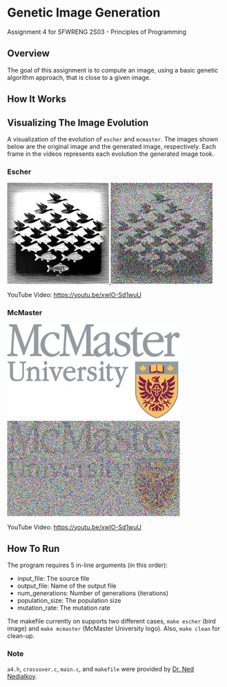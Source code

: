 # Genetic Image Generation
Assignment 4 for SFWRENG 2S03 - Principles of Programming

## Overview
The goal of this assignment is to compute an image, using a basic genetic algorithm approach, that is close to a given image.

## How It Works


## Visualizing The Image Evolution
A visualization of the evolution of `escher` and `mcmaster`. The images shown below are the original image and the generated image, respectively. Each frame in the videos represents each evolution the generated image took.

### Escher
[![Escher](https://github.com/arkinmodi/generateImage/blob/master/export/image/me.jpeg) ![Escher](https://github.com/arkinmodi/generateImage/blob/master/export/image/me2.jpeg)](https://youtu.be/xwlO-Sd1wuU)

YouTube Video: https://youtu.be/xwlO-Sd1wuU

### McMaster
[![McMaster](https://github.com/arkinmodi/generateImage/blob/master/export/image/mcmaster.jpeg) ![McMaster](https://github.com/arkinmodi/generateImage/blob/master/export/image/mcmaster2.jpeg)](https://youtu.be/xwlO-Sd1wuU)

YouTube Video: https://youtu.be/xwlO-Sd1wuU

## How To Run
The program requires 5 in-line arguments (in this order):
* input_file: The source file
* output_file: Name of the output file
* num_generations: Number of generations (iterations)
* population_size: The population size
* mutation_rate: The mutation rate

The makefile currently on supports two different cases, `make escher` (bird image) and `make mcmaster` (McMaster University logo). Also, `make clean` for clean-up.

### Note
`a4.h`, `crossover.c`, `main.c`, and `makefile` were provided by [Dr. Ned Nedialkov](http://www.cas.mcmaster.ca/~nedialk/).